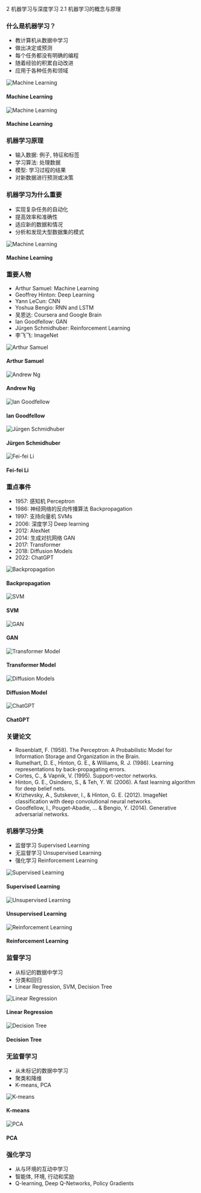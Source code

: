 2 机器学习与深度学习
2.1 机器学习的概念与原理

### 什么是机器学习？

- 教计算机从数据中学习
- 做出决定或预测
- 每个任务都没有明确的编程
- 随着经验的积累自动改进
- 应用于各种任务和领域

<!-- Lecture: 机器学习是人工智能的一个子领域, 重点是教计算机从数据中学习模式. 机器学习算法不是为每项任务编写具体的指令, 而是让计算机随着更多的数据和经验自动提高其性能. 这使它们能够在没有明确编程的情况下做出决定或预测. -->

<!-- Lecture: 机器学习是一种从数据中学习模式和知识的方法. 通过不断积累经验, 机器学习算法能够自动改进其性能. 机器学习已经广泛应用于各种任务和领域. -->

![Machine Learning](img/c02/machine-learning.png)
#### Machine Learning

![Machine Learning](img/c02/machine-learning.webp)
#### Machine Learning

### 机器学习原理

- 输入数据: 例子, 特征和标签
- 学习算法: 处理数据
- 模型: 学习过程的结果
- 对新数据进行预测或决策

### 机器学习为什么重要

- 实现复杂任务的自动化
- 提高效率和准确性
- 适应新的数据和情况
- 分析和发现大型数据集的模式

![Machine Learning](img/c02/machine-learning-applications.png)
#### Machine Learning

### 重要人物

- Arthur Samuel: Machine Learning
- Geoffrey Hinton: Deep Learning
- Yann LeCun: CNN
- Yoshua Bengio: RNN and LSTM
- 吴恩达: Coursera and Google Brain
- Ian Goodfellow: GAN
- Jürgen Schmidhuber: Reinforcement Learning
- 李飞飞: ImageNet

![Arthur Samuel](img/c02/author-samuel.webp)
#### Arthur Samuel

![Andrew Ng](img/c02/andrew-ng.webp)
#### Andrew Ng

![Ian Goodfellow](img/c02/Ian-Goodfellow.jpg)
#### Ian Goodfellow

![Jürgen Schmidhuber](img/c02/jurgen-schmidhuber.webp)
#### Jürgen Schmidhuber

![Fei-fei Li](img/c02/fei-fei-li.jpg)
#### Fei-fei Li

### 重点事件

- 1957: 感知机 Perceptron
- 1986: 神经网络的反向传播算法 Backpropagation
- 1997: 支持向量机 SVMs
- 2006: 深度学习 Deep learning
- 2012: AlexNet
- 2014: 生成对抗网络 GAN
- 2017: Transformer
- 2018: Diffusion Models
- 2022: ChatGPT

![Backpropagation](img/c02/backpropatation.webp)
#### Backpropagation

![SVM](img/c02/svm.png)
#### SVM

![GAN](img/c02/gan.jpg)
#### GAN

![Transformer Model](img/c02/Transformer-model.jpg)
#### Transformer Model

![Diffusion Models](img/c02/diffusion-model.png)
#### Diffusion Model

![ChatGPT](img/c02/chatgpt.jpg)
#### ChatGPT

### 关键论文

- Rosenblatt, F. (1958). The Perceptron: A Probabilistic Model for Information Storage and Organization in the Brain.
- Rumelhart, D. E., Hinton, G. E., & Williams, R. J. (1986). Learning representations by back-propagating errors.
- Cortes, C., & Vapnik, V. (1995). Support-vector networks.
- Hinton, G. E., Osindero, S., & Teh, Y. W. (2006). A fast learning algorithm for deep belief nets.
- Krizhevsky, A., Sutskever, I., & Hinton, G. E. (2012). ImageNet classification with deep convolutional neural networks.
- Goodfellow, I., Pouget-Abadie, ... & Bengio, Y. (2014). Generative adversarial networks.

### 机器学习分类

- 监督学习 Supervised Learning
- 无监督学习 Unsupervised Learning
- 强化学习 Reinforcement Learning

![Supervised Learning](img/c02/supervised-learning.jpg)
#### Supervised Learning

![Unsupervised Learning](img/c02/unsupervised-learning.png)
#### Unsupervised Learning

![Reinforcement Learning](img/c02/reinforcement-learning.png)
#### Reinforcement Learning

### 监督学习

- 从标记的数据中学习
- 分类和回归
- Linear Regression, SVM, Decision Tree

<!-- Lecture: 监督学习是机器学习的一种类型, 在这种学习中, 模型是使用标记的数据来训练的, 这些数据包含输入特征和相应的输出标签. 其目的是学习从输入到输出的映射, 这可用于未来的预测. -->

![Linear Regression](img/c02/linear_regression.png)
#### Linear Regression

![Decision Tree](img/c02/decision-tree.png)
#### Decision Tree

### 无监督学习

- 从未标记的数据中学习
- 聚类和降维
- K-means, PCA

<!-- Lecture: 无监督学习是一种处理无标签数据的机器学习. 其目的是发现数据中的潜在模式或结构, 例如将类似的数据点归类（聚类）或降低数据的维度, 以便进行可视化和分析. -->

![K-means](img/c02/k-means.png)
#### K-means

![PCA](img/c02/pca.png)
#### PCA

### 强化学习

- 从与环境的互动中学习
- 智能体, 环境, 行动和奖励
- Q-learning, Deep Q-Networks, Policy Gradients

<!-- Lecture: 强化学习是一种机器学习, 代理通过与环境的互动来学习做决定. 代理人以奖励或惩罚的形式接收反馈, 并试图通过学习最优策略, 在一段时间内使累积奖励最大化. -->
